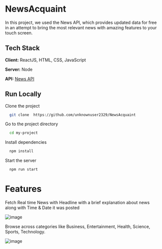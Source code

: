 # NewsAcquaint
In this project, we used the News API, which provides updated data for free in an attempt to bring the most relevant news with amazing features to your touch screen.

## Tech Stack

**Client:** ReactJS, HTML, CSS, JavaScript

**Server:** Node

**API:** [News API](https://newsapi.org/)



## Run Locally

Clone the project

```bash
  git clone  https://github.com/unknownuser2329/NewsAcquaint
```

Go to the project directory

```bash
  cd my-project
```

Install dependencies

```bash
  npm install
```

Start the server

```bash
  npm run start
```
 
 # Features
 Fetch Real time News with Headline with a brief explanation about news along with Time & Date it was posted
 
![image](https://user-images.githubusercontent.com/85068589/188365473-0f59ecdf-9eda-4304-89b8-4097ae13d7ac.png)


Browse across categories like Business, Entertainment, Health, Science, Sports, Technology.

![image](https://user-images.githubusercontent.com/85068589/188366083-e09db853-3688-4ec4-bc9d-d4894c94df45.png)

 
 

  
  

